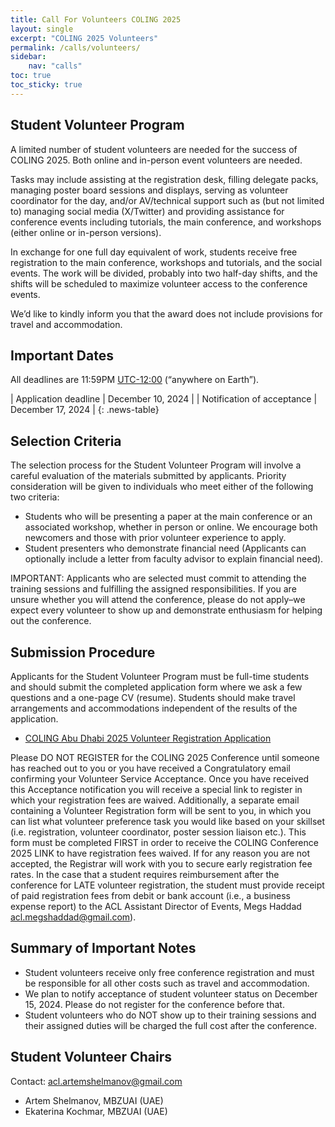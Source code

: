 ```yaml
---
title: Call For Volunteers COLING 2025
layout: single
excerpt: "COLING 2025 Volunteers"
permalink: /calls/volunteers/
sidebar: 
    nav: "calls"
toc: true
toc_sticky: true
---
```


## Student Volunteer Program

A limited number of student volunteers are needed for the success of COLING 2025. Both online and in-person event volunteers are needed.

Tasks may include assisting at the registration desk, filling delegate packs, managing poster board sessions and displays, serving as volunteer coordinator for the day, and/or AV/technical support such as (but not limited to) managing social media (X/Twitter) and providing assistance for conference events including tutorials, the main conference, and workshops (either online or in-person versions).

In exchange for one full day equivalent of work, students receive free registration to the main conference, workshops and tutorials, and the social events. The work will be divided, probably into two half-day shifts, and the shifts will be scheduled to maximize volunteer access to the conference events.

We’d like to kindly inform you that the award does not include provisions for travel and accommodation.

## Important Dates

All deadlines are 11:59PM [UTC-12:00](https://www.timeanddate.com/time/zone/timezone/utc-12) (“anywhere on Earth”).

<style>
.news-table { font-size: .9em; table-layout: fixed; text-align: left; }
.news-table tr td:nth-child(1) { font-weight: bold; width: 25em;}
</style>

| Application deadline | December 10, 2024 |
| Notification of acceptance | December 17, 2024 |
{: .news-table}

## Selection Criteria

The selection process for the Student Volunteer Program will involve a careful evaluation of the materials submitted by applicants. Priority consideration will be given to individuals who meet either of the following two criteria:

- Students who will be presenting a paper at the main conference or an associated workshop, whether in person or online. We encourage both newcomers and those with prior volunteer experience to apply.
- Student presenters who demonstrate financial need (Applicants can optionally include a letter from faculty advisor to explain financial need).

IMPORTANT: Applicants who are selected must commit to attending the training sessions and fulfilling the assigned responsibilities. If you are unsure whether you will attend the conference, please do not apply–we expect every volunteer to show up and demonstrate enthusiasm for helping out the conference.

## Submission Procedure

Applicants for the Student Volunteer Program must be full-time students and should submit the completed application form where we ask a few questions and a one-page CV (resume). Students should make travel arrangements and accommodations independent of the results of the application.

- [COLING Abu Dhabi 2025 Volunteer Registration Application](https://docs.google.com/forms/d/e/1FAIpQLScuV_MawOEbPo3k_aq74RT1OBZ1gCOGQqt95xb9UZ0dmwKD6w/viewform?usp=sf_link)

Please DO NOT REGISTER for the COLING 2025 Conference until someone has reached out to you or you have received a Congratulatory email confirming your Volunteer Service Acceptance. Once you have received this Acceptance notification you will receive a special link to register in which your registration fees are waived. Additionally, a separate email containing a Volunteer Registration form will be sent to you, in which you can list what volunteer preference task you would like based on your skillset (i.e. registration, volunteer coordinator, poster session liaison etc.). This form must be completed FIRST in order to receive the COLING Conference 2025 LINK to have registration fees waived. If for any reason you are not accepted, the Registrar will work with you to secure early registration fee rates. In the case that a student requires reimbursement after the conference for LATE volunteer registration, the student must provide receipt of paid registration fees from debit or bank account (i.e., a business expense report) to the ACL Assistant Director of Events, Megs Haddad acl.megshaddad@gmail.com).

## Summary of Important Notes

- Student volunteers receive only free conference registration and must be responsible for all other costs such as travel and accommodation.
- We plan to notify acceptance of student volunteer status on December 15, 2024. Please do not register for the conference before that.
- Student volunteers who do NOT show up to their training sessions and their assigned duties will be charged the full cost after the conference.

## Student Volunteer Chairs

Contact: acl.artemshelmanov@gmail.com 
- Artem Shelmanov, MBZUAI (UAE)
- Ekaterina Kochmar, MBZUAI (UAE)